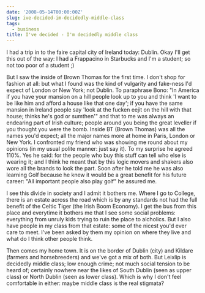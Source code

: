 ```yaml
---
date: '2008-05-14T00:00:00Z'
slug: ive-decided-im-decidedly-middle-class
tags:
  - business
title: I've decided - I'm decidedly middle class
---
```


I had a trip in to the faire capital city of Ireland today: Dublin. Okay I'll
get this out of the way: I had a Frappacino in Starbucks and I'm a student; so
not too poor of a student ;)

But I saw the inside of Brown Thomas for the first time. I don't shop for
fashion at all: but what I found was the kind of vulgarity and fake-ness I'd
expect of London or New York; not Dublin. To paraphrase Bono: "In America if you
have your mansion on a hill people look up to you and think 'I want to be like
him and afford a house like that one day'; if you have the same mansion in
Ireland people say 'look at the fucken eejit on the hill with that house; thinks
he's god or sumthen'" and that to me was always an endearing part of Irish
culture; people around you being the great leveller if you thought you were the
bomb. Inside BT (Brown Thomas) was all the names you'd expect; all the major
names more at home in Paris, London or New York. I confronted my friend who was
showing me round about my opinions (in my usual polite manner: just say it). To
my surprise he agreed 110%. Yes he said: for the people who buy this stuff can
tell who else is wearing it; and I think he meant that by this logic movers and
shakers also wore all the brands to look the part. Soon after he told me he was
also learning Golf because he knew it would be a great benefit for his future
career: "All important people also play golf" he assured me.

I see this divide in society and I admit it bothers me. Where I go to College,
there is an estate across the road which is by any standards not had the full
benefit of the Celtic Tiger (the Irish Boom Economy). I get the bus from this
place and everytime it bothers me that I see some social problems: everything
from unruly kids trying to ruin the place to alcholics. But I also have people
in my class from that estate: some of the nicest you'd ever care to meet. I've
been asked by them my opinion on where they live and what do I think other
people think.

Then comes my home town. It is on the border of Dublin (city) and Kildare
(farmers and horsebreeders) and we've got a mix of both. But Leixlip is
decidedly middle class; low enough crime; not much social tension to be heard
of; certainly nowhere near the likes of South Dublin (seen as upper class) or
North Dublin (seen as lower class). Which is why I don't feel comfortable in
either: maybe middle class is the real stigmata?
